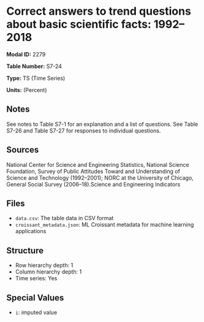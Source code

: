 # Correct answers to trend questions about basic scientific facts: 1992&#8211;2018

**Modal ID:** 2279

**Table Number:** S7-24

**Type:** TS (Time Series)

**Units:** (Percent)

## Notes

See notes to Table S7-1 for an explanation and a list of questions. See Table S7-26 and Table S7-27 for responses to individual questions.

## Sources

National Center for Science and Engineering Statistics, National Science Foundation, Survey of Public Attitudes Toward and Understanding of Science and Technology (1992–2001); NORC at the University of Chicago, General Social Survey (2006–18).Science and Engineering Indicators

## Files

- `data.csv`: The table data in CSV format
- `croissant_metadata.json`: ML Croissant metadata for machine learning applications

## Structure

- Row hierarchy depth: 1
- Column hierarchy depth: 1
- Time series: Yes

## Special Values

- `i`: imputed value
